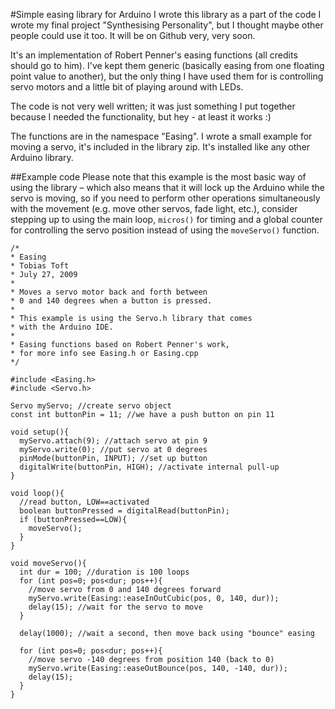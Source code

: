 #Simple easing library for Arduino
I wrote this library as a part of the code I wrote my final project "Synthesising Personality", but I thought maybe other people could use it too. It will be on Github very, very soon.

It's an implementation of Robert Penner's easing functions (all credits should go to him). I've kept them generic (basically easing from one floating point value to another), but the only thing I have used them for is controlling servo motors and a little bit of playing around with LEDs.

The code is not very well written; it was just something I put together because I needed the functionality, but hey - at least it works :)

The functions are in the namespace "Easing". I wrote a small example for moving a servo, it's included in the library zip. It's installed like any other Arduino library.

##Example code
Please note that this example is the most basic way of using the library – which also means that it will lock up the Arduino while the servo is moving, so if you need to perform other operations simultaneously with the movement (e.g. move other servos, fade light, etc.), consider stepping up to using the main loop, `micros()` for timing and a global counter for controlling the servo position instead of using the `moveServo()` function.

```
/*
* Easing
* Tobias Toft 
* July 27, 2009
*
* Moves a servo motor back and forth between 
* 0 and 140 degrees when a button is pressed.
*
* This example is using the Servo.h library that comes
* with the Arduino IDE.
*
* Easing functions based on Robert Penner's work,
* for more info see Easing.h or Easing.cpp
*/

#include <Easing.h>
#include <Servo.h>

Servo myServo; //create servo object
const int buttonPin = 11; //we have a push button on pin 11

void setup(){
  myServo.attach(9); //attach servo at pin 9
  myServo.write(0); //put servo at 0 degrees
  pinMode(buttonPin, INPUT); //set up button
  digitalWrite(buttonPin, HIGH); //activate internal pull-up 
}

void loop(){
  //read button, LOW==activated
  boolean buttonPressed = digitalRead(buttonPin); 
  if (buttonPressed==LOW){
    moveServo();
  }
}

void moveServo(){
  int dur = 100; //duration is 100 loops
  for (int pos=0; pos<dur; pos++){
    //move servo from 0 and 140 degrees forward
    myServo.write(Easing::easeInOutCubic(pos, 0, 140, dur));
    delay(15); //wait for the servo to move
  }

  delay(1000); //wait a second, then move back using "bounce" easing

  for (int pos=0; pos<dur; pos++){
    //move servo -140 degrees from position 140 (back to 0)
    myServo.write(Easing::easeOutBounce(pos, 140, -140, dur));
    delay(15);
  }
}
```
